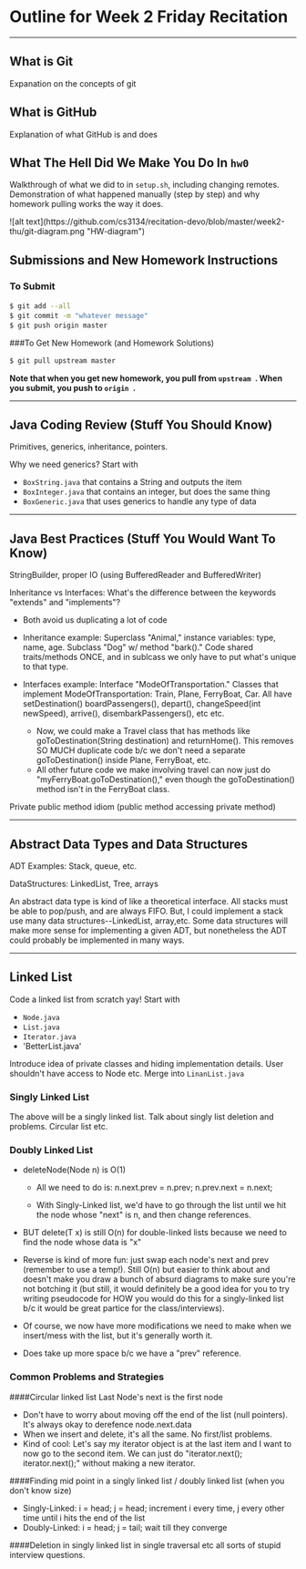 # Outline for Week 2 Friday Recitation
***
## What is Git

Expanation on the concepts of git

## What is GitHub

Explanation of what GitHub is and does


## What The Hell Did We Make You Do In `hw0`
Walkthrough of what we did to in `setup.sh`, including changing remotes. Demonstration of what happened manually (step by step) and why homework pulling works the way it does.
<p>
![alt text](https://github.com/cs3134/recitation-devo/blob/master/week2-thu/git-diagram.png "HW-diagram")


## Submissions and New Homework Instructions

### To Submit
```bash
$ git add --all
$ git commit -m "whatever message"
$ git push origin master
```

###To Get New Homework (and Homework Solutions)
 ```bash
$ git pull upstream master
 ```

**Note that when you get new homework, you pull from  `upstream `. When you submit, you push to  `origin `.**

***

## Java Coding Review (Stuff You Should Know)

Primitives, generics, inheritance, pointers.

Why we need generics? Start with

- `BoxString.java` that contains a String and outputs the item
- `BoxInteger.java` that contains an integer, but does the same thing
- `BoxGeneric.java` that uses generics to handle any type of data

***

## Java Best Practices (Stuff You Would Want To Know)

StringBuilder, proper IO (using BufferedReader and BufferedWriter)

Inheritance vs Interfaces: What's the difference between the keywords "extends" and "implements"?
* Both avoid us duplicating a lot of code
* Inheritance example: Superclass "Animal," instance variables: type, name, age. Subclass "Dog" w/ method "bark()." Code shared traits/methods ONCE, and in sublcass we only have to put what's unique to that type.

* Interfaces example: Interface "ModeOfTransportation." Classes that implement ModeOfTransportation: Train, Plane, FerryBoat, Car. All have setDestination() boardPassengers(), depart(), changeSpeed(int newSpeed), arrive(), disembarkPassengers(), etc etc.
  * Now, we could make a Travel class that has methods like goToDestination(String destination) and returnHome(). This removes SO MUCH duplicate code b/c we don't need a separate goToDestination() inside Plane, FerryBoat, etc.
  * All other future code we make involving travel can now just do "myFerryBoat.goToDestination()," even though the goToDestination() method isn't in the FerryBoat class.


Private public method idiom (public method accessing private method)

***

## Abstract Data Types and Data Structures

ADT Examples: Stack, queue, etc.

DataStructures: LinkedList, Tree, arrays

An abstract data type is kind of like a theoretical interface. All stacks must be able to pop/push, and are always FIFO. But, I could implement a stack use many data structures--LinkedList, array,etc. Some data structures will make more sense for implementing a given ADT, but nonetheless the ADT could probably be implemented in many ways.

***

## Linked List

Code a linked list from scratch yay! Start with

- `Node.java`
- `List.java`
- `Iterator.java`
- 'BetterList.java'

Introduce idea of private classes and hiding implementation details. User shouldn't have access to Node etc. Merge into `LinanList.java`

### Singly Linked List

The above will be a singly linked list. Talk about singly list deletion and problems. Circular list etc.

### Doubly Linked List

* deleteNode(Node n) is O(1)
  * All we need to do is:
    n.next.prev = n.prev;
    n.prev.next = n.next; 

  * With Singly-Linked list, we'd have to go through the list until we hit the node whose "next" is n, and then change references.

* BUT delete(T x) is still O(n) for double-linked lists because we need to find the node whose data is "x"

* Reverse is kind of more fun: just swap each node's next and prev (remember to use a temp!). Still O(n) but easier to think about and doesn't make you draw a bunch of absurd diagrams to make sure you're not botching it (but still, it would definitely be a good idea for you to try writing pseudocode for HOW you would do this for a singly-linked list b/c it would be great partice for the class/interviews).

* Of course, we now have more modifications we need to make when we insert/mess with the list, but it's generally worth it.

* Does take up more space b/c we have a "prev" reference.

### Common Problems and Strategies

####Circular linked list
Last Node's next is the first node
* Don't have to worry about moving off the end of the list (null pointers). It's always okay to derefence node.next.data 
* When we insert and delete, it's all the same. No first/list problems.
* Kind of cool: Let's say my iterator object is at the last item and I want to now go to the second item. We can just do "iterator.next(); iterator.next();" without making a new iterator.


####Finding mid point in a singly linked list / doubly linked list (when you don't know size)
* Singly-Linked: i = head; j = head; increment i every time, j every other time until i hits the end of the list
* Doubly-Linked: i = head; j = tail; wait till they converge

####Deletion in singly linked list in single traversal etc all sorts of stupid interview questions.
